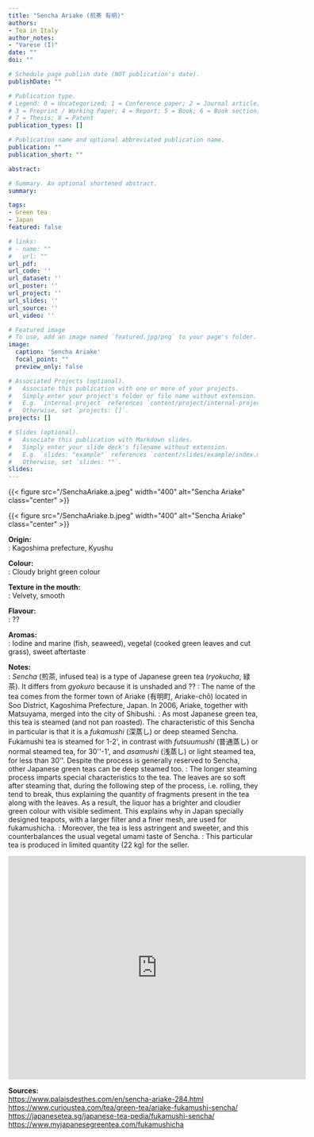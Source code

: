 ```yaml
---
title: "Sencha Ariake (煎茶 有明)"
authors:
- Tea in Italy
author_notes:
- "Varese (I)"
date: ""
doi: ""

# Schedule page publish date (NOT publication's date).
publishDate: ""

# Publication type.
# Legend: 0 = Uncategorized; 1 = Conference paper; 2 = Journal article;
# 3 = Preprint / Working Paper; 4 = Report; 5 = Book; 6 = Book section;
# 7 = Thesis; 8 = Patent
publication_types: []

# Publication name and optional abbreviated publication name.
publication: ""
publication_short: ""

abstract:

# Summary. An optional shortened abstract.
summary:

tags:
- Green tea
- Japan
featured: false

# links:
# - name: ""
#   url: ""
url_pdf:
url_code: ''
url_dataset: ''
url_poster: ''
url_project: ''
url_slides: ''
url_source: ''
url_video: ''

# Featured image
# To use, add an image named `featured.jpg/png` to your page's folder.
image:
  caption: 'Sencha Ariake'
  focal_point: ""
  preview_only: false

# Associated Projects (optional).
#   Associate this publication with one or more of your projects.
#   Simply enter your project's folder or file name without extension.
#   E.g. `internal-project` references `content/project/internal-project/index.md`.
#   Otherwise, set `projects: []`.
projects: []

# Slides (optional).
#   Associate this publication with Markdown slides.
#   Simply enter your slide deck's filename without extension.
#   E.g. `slides: "example"` references `content/slides/example/index.md`.
#   Otherwise, set `slides: ""`.
slides:
---
```


{{< figure src="/SenchaAriake.a.jpeg" width="400" alt="Sencha Ariake" class="center" >}}

{{< figure src="/SenchaAriake.b.jpeg" width="400" alt="Sencha Ariake" class="center" >}}

<b>Origin:</b><br />
: Kagoshima prefecture, Kyushu

<b>Colour:</b><br />
: Cloudy bright green colour

<b>Texture in the mouth:</b><br />
: Velvety, smooth 

<b>Flavour:</b><br />
: ??

<b>Aromas:</b><br />
: Iodine and marine (fish, seaweed), vegetal (cooked green leaves and cut grass), sweet aftertaste

<b>Notes:</b><br />
: *Sencha* (煎茶, infused tea) is a type of Japanese green tea (*ryokucha*, 緑茶). It differs from *gyokuro* because it is unshaded and ??
: The name of the tea comes from the former town of Ariake (有明町, Ariake-chō) located in Soo District, Kagoshima Prefecture, Japan. In 2006, Ariake, together with Matsuyama, merged into the city of Shibushi.
: As most Japanese green tea, this tea is steamed (and not pan roasted). The characteristic of this Sencha in particular is that it is a *fukamushi* (深蒸し) or deep steamed Sencha. Fukamushi tea is steamed for 1-2', in contrast with *futsuumushi* (普通蒸し) or normal steamed tea, for 30''-1', and *asamushi* (浅蒸し) or light steamed tea, for less than 30''. Despite the process is generally reserved to Sencha, other Japanese green teas can be deep steamed too.
: The longer steaming process imparts special characteristics to the tea. The leaves are so soft after steaming that, during the following step of the process, i.e. rolling, they tend to break, thus explaining the quantity of fragments present in the tea along with the leaves. As a result, the liquor has a brighter and cloudier green colour with visible sediment. This explains why in Japan specially designed teapots, with a larger filter and a finer mesh, are used for fukamushicha.
: Moreover, the tea is less astringent and sweeter, and this counterbalances the usual vegetal umami taste of Sencha.
: This particular tea is produced in limited quantity (22 kg) for the seller.

<iframe src="https://maps.app.goo.gl/SrQ3GKGwUpH1BcTF7" width="600" height="450" frameborder="0" style="border:0"></iframe>

<b>Sources:</b><br />
https://www.palaisdesthes.com/en/sencha-ariake-284.html
https://www.curioustea.com/tea/green-tea/ariake-fukamushi-sencha/
https://japanesetea.sg/japanese-tea-pedia/fukamushi-sencha/
https://www.myjapanesegreentea.com/fukamushicha

